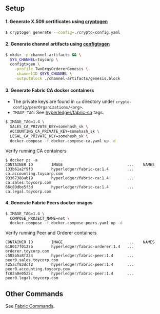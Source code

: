 ## Setup

#### 1. Generate X.509 certificates using [cryptogen](https://hyperledger-fabric.readthedocs.io/en/release-1.4/commands/cryptogen.html)

```bash
$ cryptogen generate --config=./crypto-config.yaml 
```

#### 2. Generate channel artifacts using [configtxgen](https://hyperledger-fabric.readthedocs.io/en/release-1.4/commands/configtxgen.html)
```bash
$ mkdir -p channel-artifacts && \
  SYS_CHANNEL=toycorp \
  configtxgen \
    -profile TwoOrgsOrdererGenesis \
    -channelID $SYS_CHANNEL \
    -outputBlock ./channel-artifacts/genesis.block  
```

#### 3. Generate Fabric CA docker containers

- The private keys are found in `ca` directory under `crypto-config/peerOrganizations/<org>`.
- `IMAGE_TAG`: See [hyperledger/fabric-ca](https://hub.docker.com/r/hyperledger/fabric-ca/tags) tags.

```bash
$ IMAGE_TAG=1.4 \
  SALES_CA_PRIVATE_KEY=somehash_sk \
  ACCOUNTING_CA_PRIVATE_KEY=somehash_sk \
  LEGAL_CA_PRIVATE_KEY=somehash_sk \
  docker-compose -f docker-compose-ca.yaml up -d
```

Verify running CA containers
```
$ docker ps -a
CONTAINER ID        IMAGE                            ...    NAMES
133b61a2f9f3        hyperledger/fabric-ca:1.4        ...    ca.accounting.toycorp.com
93367388ab19        hyperledger/fabric-ca:1.4        ...    ca.sales.toycorp.com
66c89dbe5f3d        hyperledger/fabric-ca:1.4        ...    ca.legal.toycorp.com
```
#### 4. Generate Fabric Peers docker images

```bash
$ IMAGE_TAG=1.4 \
  COMPOSE_PROJECT_NAME=net \
  docker-compose -f docker-compose-peers.yaml up -d
```

Verify running Peer and Orderer containers
```
CONTAINER ID        IMAGE                            ...    NAMES
618017f0127b        hyperledger/fabric-orderer:1.4   ...    orderer.toycorp.com
c505b5a8f224        hyperledger/fabric-peer:1.4      ...    peer0.sales.toycorp.com
425acf83dcf2        hyperledger/fabric-peer:1.4      ...    peer0.accounting.toycorp.com
fc02a0e0525c        hyperledger/fabric-peer:1.4      ...    peer0.legal.toycorp.com
```



## Other Commands
See [Fabric Commands](https://hyperledger-fabric.readthedocs.io/en/release-1.4/command_ref.html).

